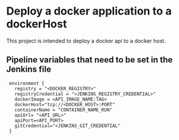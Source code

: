 # Deploy a docker application to a dockerHost

This project is intended to deploy a docker api to a docker host.

## Pipeline variables that need to be set in the Jenkins file

 ```
  environment {
    registry = "<DOCKER_REGISTRY>"
    registryCredential = ">JENKINS_REGISTRY_CREDENTIAL>"
    dockerImage = <API_IMAGE_NAME:TAG>
    dockerHost="tcp://<DOCKER_HOST>:PORT"
    containerName = "CONTAINER_NAME_RUN"
    apiUrl= "<API_URL>"
    apiPort=<API_PORT>
    gitCredential="<JENKINS_GIT_CREDENTIAL"
  }
```